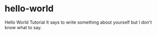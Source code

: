 # hello-world
Hello World Tutorial
It says to write something about yourself but I don't know what to say.
